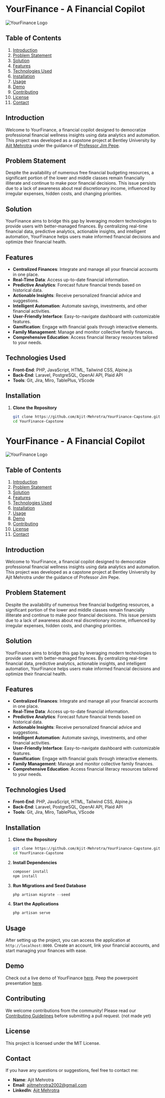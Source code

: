 
# YourFinance - A Financial Copilot
![YourFinance Logo](https://github.com/Ajit-Mehrotra/YourFinance-Capstone/assets/33383900/c7acd61d-cd6c-4f34-9dbd-6b0e6590967c)

## Table of Contents

1. [Introduction](#introduction)
2. [Problem Statement](#problem-statement)
3. [Solution](#solution)
4. [Features](#features)
5. [Technologies Used](#technologies-used)
6. [Installation](#installation)
7. [Usage](#usage)
8. [Demo](#demo)
9. [Contributing](#contributing)
10. [License](#license)
11. [Contact](#contact)

## Introduction

Welcome to YourFinance, a financial copilot designed to democratize professional financial wellness insights using data analytics and automation. This project was developed as a capstone project at Bentley University by [Ajit Mehrotra](https://www.linkedin.com/in/ajit-mehrotra/) under the guidance of [Professor Jim Pepe](https://faculty.bentley.edu/profile/jpepe).

## Problem Statement

Despite the availability of numerous free financial budgeting resources, a significant portion of the lower and middle classes remain financially illiterate and continue to make poor financial decisions. This issue persists due to a lack of awareness about real discretionary income, influenced by irregular expenses, hidden costs, and changing priorities.

## Solution

YourFinance aims to bridge this gap by leveraging modern technologies to provide users with better-managed finances. By centralizing real-time financial data, predictive analytics, actionable insights, and intelligent automation, YourFinance helps users make informed financial decisions and optimize their financial health.

## Features

- **Centralized Finances**: Integrate and manage all your financial accounts in one place.
- **Real-Time Data**: Access up-to-date financial information.
- **Predictive Analytics**: Forecast future financial trends based on historical data.
- **Actionable Insights**: Receive personalized financial advice and suggestions.
- **Intelligent Automation**: Automate savings, investments, and other financial activities.
- **User-Friendly Interface**: Easy-to-navigate dashboard with customizable features.
- **Gamification**: Engage with financial goals through interactive elements.
- **Family Management**: Manage and monitor collective family finances.
- **Comprehensive Education**: Access financial literacy resources tailored to your needs.

## Technologies Used

- **Front-End**: PHP, JavaScript, HTML, Tailwind CSS, Alpine.js
- **Back-End**: Laravel, PostgreSQL, OpenAI API, Plaid API
- **Tools**: Git, Jira, Miro, TablePlus, VScode

## Installation

1. **Clone the Repository**
   ```bash
   git clone https://github.com/Ajit-Mehrotra/YourFinance-Capstone.git
   cd YourFinance-Capstone

# YourFinance - A Financial Copilot

![YourFinance Logo](https://example.com/logo.png)

## Table of Contents

1. [Introduction](#introduction)
2. [Problem Statement](#problem-statement)
3. [Solution](#solution)
4. [Features](#features)
5. [Technologies Used](#technologies-used)
6. [Installation](#installation)
7. [Usage](#usage)
8. [Demo](#demo)
9. [Contributing](#contributing)
10. [License](#license)
11. [Contact](#contact)

## Introduction

Welcome to YourFinance, a financial copilot designed to democratize professional financial wellness insights using data analytics and automation. This project was developed as a capstone project at Bentley University by Ajit Mehrotra under the guidance of Professor Jim Pepe.

## Problem Statement

Despite the availability of numerous free financial budgeting resources, a significant portion of the lower and middle classes remain financially illiterate and continue to make poor financial decisions. This issue persists due to a lack of awareness about real discretionary income, influenced by irregular expenses, hidden costs, and changing priorities.

## Solution

YourFinance aims to bridge this gap by leveraging modern technologies to provide users with better-managed finances. By centralizing real-time financial data, predictive analytics, actionable insights, and intelligent automation, YourFinance helps users make informed financial decisions and optimize their financial health.

## Features

- **Centralized Finances**: Integrate and manage all your financial accounts in one place.
- **Real-Time Data**: Access up-to-date financial information.
- **Predictive Analytics**: Forecast future financial trends based on historical data.
- **Actionable Insights**: Receive personalized financial advice and suggestions.
- **Intelligent Automation**: Automate savings, investments, and other financial activities.
- **User-Friendly Interface**: Easy-to-navigate dashboard with customizable features.
- **Gamification**: Engage with financial goals through interactive elements.
- **Family Management**: Manage and monitor collective family finances.
- **Comprehensive Education**: Access financial literacy resources tailored to your needs.

## Technologies Used

- **Front-End**: PHP, JavaScript, HTML, Tailwind CSS, Alpine.js
- **Back-End**: Laravel, PostgreSQL, OpenAI API, Plaid API
- **Tools**: Git, Jira, Miro, TablePlus, VScode

## Installation

1. **Clone the Repository**
   ```bash
   git clone https://github.com/Ajit-Mehrotra/YourFinance-Capstone.git
   cd YourFinance-Capstone
    ```
2. **Install Dependencies**
    ```bash
    composer install
    npm install
    ```
3. **Run Migrations and Seed Database**
    ```php
    php artisan migrate --seed
    ```
4. **Start the Applications**
    ```php
    php artisan serve
    ```

## Usage

After setting up the project, you can access the application at `http://localhost:8000`. Create an account, link your financial accounts, and start managing your finances with ease.

## Demo

Check out a live demo of YourFinance [here](https://drive.google.com/file/d/1czW59Y-O2GS_Y-exTPzYvZ2JeX9K0DqC/view?usp=sharing).
Peep the powerpoint presentation [here](https://www.canva.com/design/DAGB8UjCYWI/3ndv3nbN2J5saDuTZxI3bw/edit?utm_content=DAGB8UjCYWI&utm_campaign=designshare&utm_medium=link2&utm_source=sharebutton).

## Contributing

We welcome contributions from the community! Please read our [Contributing Guidelines](CONTRIBUTING.md) before submitting a pull request. (not made yet)

## License

This project is licensed under the MIT License.

## Contact

If you have any questions or suggestions, feel free to contact me:

- **Name**: Ajit Mehrotra
- **Email**: ajitmehrotra2002@gmail.com
- **LinkedIn**: [Ajit Mehrotra](https://www.linkedin.com/in/ajitmehrotra/)

